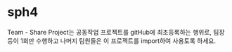 # sph4
Team - Share Project는 공동작업 프로젝트를 gitHub에 최초등록하는 행위로,
팀장 등이 1회만 수행하고 나머지 팀원들은 이 프로젝트를 import하여 사용토록 하세요.
